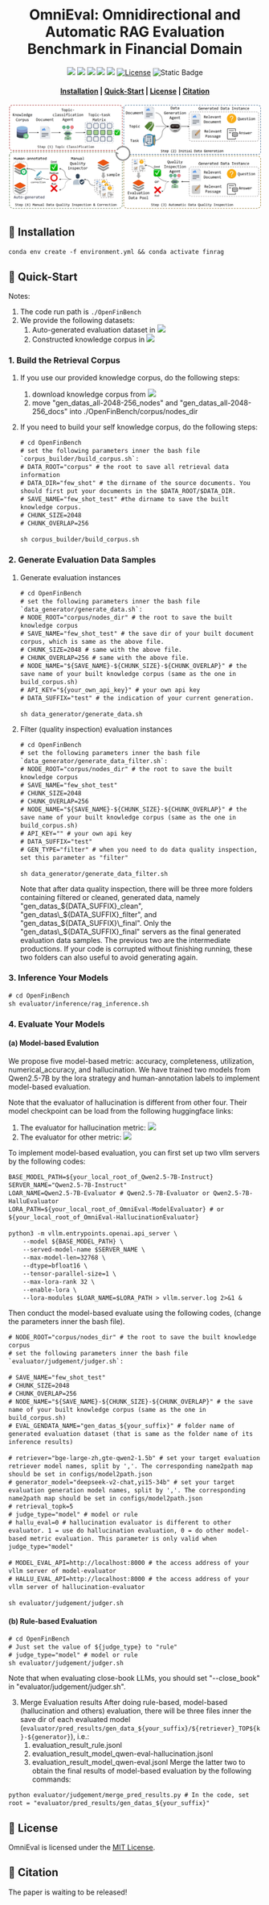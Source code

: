 # <div align="center">OmniEval: Omnidirectional and Automatic RAG Evaluation Benchmark in Financial Domain<div>


<div align="center">
<a href="https://huggingface.co/datasets/RUC-NLPIR/OmniEval-AutoGen-Dataset" target="_blank"><img src=https://img.shields.io/badge/%F0%9F%A4%97%20Hugging%20Face-Dataset-27b3b4></a>
<a href="https://huggingface.co/datasets/RUC-NLPIR/OmniEval-KnowledgeCorpus" target="_blank"><img src=https://img.shields.io/badge/%F0%9F%A4%97%20Hugging%20Face-Dataset-b181d9></a>
<a href="https://huggingface.co/RUC-NLPIR/OmniEval-ModelEvaluator" target="_blank"><img src=https://img.shields.io/badge/%F0%9F%A4%97%20Hugging%20Face-Checkpoint-5fc372></a>
<a href="https://huggingface.co/RUC-NLPIR/OmniEval-HallucinationEvaluator" target="_blank"><img src=https://img.shields.io/badge/%F0%9F%A4%97%20Hugging%20Face-Checkpoint-b181d9></a>
<a href="https://huggingface.co/spaces/NLPIR-RAG/OmniEval" target="_blank"><img src=https://img.shields.io/badge/%F0%9F%A4%97%20Hugging%20Face-Leaderboard-blue></a>
<a href="https://github.com/RUC-NLPIR/FlashRAG/blob/main/LICENSE"><img alt="License" src="https://img.shields.io/badge/LICENSE-MIT-green"></a>
<a><img alt="Static Badge" src="https://img.shields.io/badge/made_with-Python-blue"></a>
</div>

<h4 align="center">

<p>
<a href="#wrench-installation">Installation</a> |
<!-- <a href="#sparkles-features">Features</a> | -->
<a href="#rocket-quick-start">Quick-Start</a> | 
<a href="#bookmark-license">License</a> | 
<a href="#star2-citation">Citation</a>

</p>

</h4>

<p align="center">
<img src="asset/framework.jpg">
</p>
<!-- 
With FlashRAG and provided resources, you can effortlessly reproduce existing SOTA works in the RAG domain or implement your custom RAG processes and components. -->


## :wrench: Installation
`conda env create -f environment.yml && conda activate finrag`

<!-- ## :sparkles: Features
1. -->
## :rocket: Quick-Start
Notes:
1. The code run path is `./OpenFinBench`
2. We provide the following datasets:
    1. Auto-generated evaluation dataset in <a href="https://huggingface.co/datasets/RUC-NLPIR/OmniEval-AutoGen-Dataset" target="_blank"><img src=https://img.shields.io/badge/%F0%9F%A4%97%20Hugging%20Face-Dataset-27b3b4></a>
    2. Constructed knowledge corpus in <a href="https://huggingface.co/datasets/RUC-NLPIR/OmniEval-KnowledgeCorpus" target="_blank"><img src=https://img.shields.io/badge/%F0%9F%A4%97%20Hugging%20Face-Dataset-b181d9></a>
### 1. Build the Retrieval Corpus
1. If you use our provided knowledge corpus, do the following steps:
    1. download knowledge corpus from <a href="https://huggingface.co/datasets/RUC-NLPIR/FlashRAG_datasets/" target="_blank"><img src=https://img.shields.io/badge/%F0%9F%A4%97%20Hugging%20Face-Dataset-b181d9></a>
    2. move "gen_datas_all-2048-256_nodes" and "gen_datas_all-2048-256_docs" into ./OpenFinBench/corpus/nodes_dir

2. If you need to build your self knowledge corpus, do the following steps:
    ```
    # cd OpenFinBench
    # set the following parameters inner the bash file `corpus_builder/build_corpus.sh`:
    # DATA_ROOT="corpus" # the root to save all retrieval data information
    # DATA_DIR="few_shot" # the dirname of the source documents. You should first put your documents in the $DATA_ROOT/$DATA_DIR.
    # SAVE_NAME="few_shot_test" #the dirname to save the built knowledge corpus. 
    # CHUNK_SIZE=2048
    # CHUNK_OVERLAP=256

    sh corpus_builder/build_corpus.sh
    ```
### 2. Generate Evaluation Data Samples
1. Generate evaluation instances
    ```
    # cd OpenFinBench
    # set the following parameters inner the bash file `data_generator/generate_data.sh`:
    # NODE_ROOT="corpus/nodes_dir" # the root to save the built knowledge corpus
    # SAVE_NAME="few_shot_test" # the save dir of your built document corpus, which is same as the above file.
    # CHUNK_SIZE=2048 # same with the above file. 
    # CHUNK_OVERLAP=256 # same with the above file.
    # NODE_NAME="${SAVE_NAME}-${CHUNK_SIZE}-${CHUNK_OVERLAP}" # the save name of your built knowledge corpus (same as the one in build_corpus.sh)
    # API_KEY="${your_own_api_key}" # your own api key
    # DATA_SUFFIX="test" # the indication of your current generation.

    sh data_generator/generate_data.sh
    ```
2. Filter (quality inspection) evaluation instances
    ```
    # cd OpenFinBench
    # set the following parameters inner the bash file `data_generator/generate_data_filter.sh`:
    # NODE_ROOT="corpus/nodes_dir" # the root to save the built knowledge corpus
    # SAVE_NAME="few_shot_test" 
    # CHUNK_SIZE=2048
    # CHUNK_OVERLAP=256
    # NODE_NAME="${SAVE_NAME}-${CHUNK_SIZE}-${CHUNK_OVERLAP}" # the save name of your built knowledge corpus (same as the one in build_corpus.sh)
    # API_KEY="" # your own api key
    # DATA_SUFFIX="test"
    # GEN_TYPE="filter" # when you need to do data quality inspection, set this parameter as "filter"

    sh data_generator/generate_data_filter.sh
    ```
    Note that after data quality inspection, there will be three more folders containing filtered or cleaned, generated data, namely "gen_datas_${DATA_SUFFIX}_clean", "gen_datas\_${DATA_SUFFIX}\_filter", and "gen_datas\_${DATA_SUFFIX}\_final". Only the "gen_datas\_${DATA_SUFFIX}\_final" servers as the final generated evaluation data samples. The previous two are the intermediate productions. If your code is corrupted without finishing running, these two folders can also useful to avoid generating again. 
### 3. Inference Your Models
```
# cd OpenFinBench
sh evaluator/inference/rag_inference.sh 
```
### 4. Evaluate Your Models
#### (a) Model-based Evalution
We propose five model-based metric: accuracy, completeness, utilization, numerical_accuracy, and hallucination. We have trained two models from Qwen2.5-7B by the lora strategy and human-annotation labels to implement model-based evaluation. 

Note that the evaluator of hallucination is different from other four. Their model checkpoint can be load from the following huggingface links:
1. The evaluator for hallucination metric: <a href="https://huggingface.co/RUC-NLPIR/OmniEval-HallucinationEvaluator" target="_blank"><img src=https://img.shields.io/badge/%F0%9F%A4%97%20Hugging%20Face-Checkpoint-b181d9></a>
2. The evaluator for other metric: <a href="https://huggingface.co/RUC-NLPIR/OmniEval-ModelEvaluator" target="_blank"><img src=https://img.shields.io/badge/%F0%9F%A4%97%20Hugging%20Face-Checkpoint-5fc372></a>


To implement model-based evaluation, you can first set up two vllm servers by the following codes:

```
BASE_MODEL_PATH=${your_local_root_of_Qwen2.5-7B-Instruct}
SERVER_NAME="Qwen2.5-7B-Instruct"
LOAR_NAME=Qwen2.5-7B-Evaluator # Qwen2.5-7B-Evaluator or Qwen2.5-7B-HalluEvaluator 
LORA_PATH=${your_local_root_of_OmniEval-ModelEvaluator} # or ${your_local_root_of_OmniEval-HallucinationEvaluator}

python3 -m vllm.entrypoints.openai.api_server \
    --model ${BASE_MODEL_PATH} \
    --served-model-name $SERVER_NAME \
    --max-model-len=32768 \
    --dtype=bfloat16 \
    --tensor-parallel-size=1 \
    --max-lora-rank 32 \
    --enable-lora \
    --lora-modules $LOAR_NAME=$LORA_PATH > vllm.server.log 2>&1 &
```

Then conduct the model-based evaluate using the following codes, (change the parameters inner the bash file).
```
# NODE_ROOT="corpus/nodes_dir" # the root to save the built knowledge corpus
# set the following parameters inner the bash file `evaluator/judgement/judger.sh`:

# SAVE_NAME="few_shot_test" 
# CHUNK_SIZE=2048
# CHUNK_OVERLAP=256
# NODE_NAME="${SAVE_NAME}-${CHUNK_SIZE}-${CHUNK_OVERLAP}" # the save name of your built knowledge corpus (same as the one in build_corpus.sh)
# EVAL_GENDATA_NAME="gen_datas_${your_suffix}" # folder name of generated evaluation dataset (that is same as the folder name of its inference results)

# retriever="bge-large-zh,gte-qwen2-1.5b" # set your target evaluation retriever model names, split by ','. The corresponding name2path map should be set in configs/model2path.json
# generator_model="deepseek-v2-chat,yi15-34b" # set your target evaluation generation model names, split by ','. The corresponding name2path map should be set in configs/model2path.json
# retrieval_topk=5
# judge_type="model" # model or rule
# hallu_eval=0 # hallucination evaluator is different to other evaluator. 1 = use do hallucination evaluation, 0 = do other model-based metric evaluation. This parameter is only valid when judge_type="model"

# MODEL_EVAL_API=http://localhost:8000 # the access address of your vllm server of model-evaluator
# HALLU_EVAL_API=http://localhost:8000 # the access address of your vllm server of hallucination-evaluator

sh evaluator/judgement/judger.sh 
``` 
#### (b) Rule-based Evaluation
```
# cd OpenFinBench
# Just set the value of ${judge_type} to "rule"
# judge_type="model" # model or rule
sh evaluator/judgement/judger.sh
```
Note that when evaluating close-book LLMs, you should set "--close_book" in "evaluator/judgement/judger.sh".

3. Merge Evaluation results
After doing rule-based, model-based (hallucination and others) evaluation, there will be three files inner the save dir of each evaluated model (`evaluator/pred_results/gen_data_${your_suffix}/${retriever}_TOP${k}-${generator}`), i.e.:
    1. evaluation_result_rule.jsonl
    2. evaluation_result_model_qwen-eval-hallucination.jsonl
    3. evaluation_result_model_qwen-eval.jsonl
Merge the latter two to obtain the final results of model-based evaluation by the following commands:
```
python evaluator/judgement/merge_pred_results.py # In the code, set root = "evaluator/pred_results/gen_datas_${your_suffix}"
```

## :bookmark: License

OmniEval is licensed under the [<u>MIT License</u>](./LICENSE).

## :star2: Citation
The paper is waiting to be released!

<!-- # Check Infos
## Pipeline
1. Build corpus
2. Data generation
3. RAG inference
4. Result evaluatioin

## Code
1. remove "baichuan"
2. remove useless annotation -->

